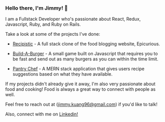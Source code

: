 ### Hello there, I'm Jimmy! 👋

I am a Fullstack Developer who's passionate about React, Redux, Javascript, Ruby, and Ruby on Rails.

Take a look at some of the projects I've done: 

+ [Recipistic](https://github.com/JimmyKuangg/Recipistic) - A full stack clone of the food blogging website, Epicurious.

+ [Build-A-Burger](https://github.com/JimmyKuangg/build-a-burger) - A small game built on Javascript that requires you to be fast and send out as many burgers as you can within the time limit.

+ [Pantry Chef](https://github.com/JimmyKuangg/Pantry_Chef) - A MERN stack application that gives users recipe suggestions based on what they have available.

If my projects didn't already give it away, I'm also very passionate about food and cooking! Food is always a great way to connect with people as well.

Feel free to reach out at (jimmy.kuang96@gmail.com) if you'd like to talk!

Also, connect with me on [Linkedin!](https://www.linkedin.com/in/jimmy-kuang-789967183/)
